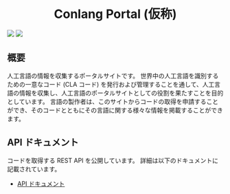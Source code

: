 <div align="center">
<h1>Conlang Portal (仮称)</h1>
</div>

![](https://img.shields.io/github/package-json/v/Ziphil/ConlangPortal)
![](https://img.shields.io/github/commit-activity/y/Ziphil/ConlangPortal?label=commits)


## 概要
人工言語の情報を収集するポータルサイトです。
世界中の人工言語を識別するための一意なコード (CLA コード) を発行および管理することを通して、人工言語の情報を収集し、人工言語のポータルサイトとしての役割を果たすことを目的としています。
言語の製作者は、このサイトからコードの取得を申請することができ、そのコードとともにその言語に関する様々な情報を掲載することができます。

## API ドキュメント
コードを取得する REST API を公開しています。
詳細は以下のドキュメントに記載されています。

- [API ドキュメント](document/api.md)
